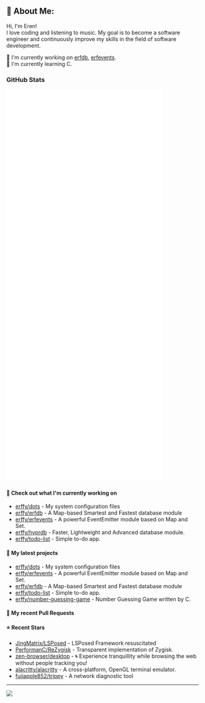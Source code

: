 ## 💫 About Me:
Hi, I'm Eren!<br>
I love coding and listening to music. My goal is to become a software engineer and continuously improve my skills in the field of software development.

📝 I'm currently working on [erfdb](https://github.com/erffy/erfdb), [erfevents](https://github.com/erffy/erfevents). <br>
🌱 I'm currently learning C. <br>

### GitHub Stats

<p align="left"><img src="https://raw.githubusercontent.com/erffy/erffy/main/github-metrics.svg" /></p>

#### 👷 Check out what I'm currently working on

- [erffy/dots](https://github.com/erffy/dots) - My system configuration files
- [erffy/erfdb](https://github.com/erffy/erfdb) - A Map-based Smartest and Fastest database module
- [erffy/erfevents](https://github.com/erffy/erfevents) - A powerful EventEmitter module based on Map and Set.
- [erffy/hyprdb](https://github.com/erffy/hyprdb) - Faster, Lightweight and Advanced database module.
- [erffy/todo-list](https://github.com/erffy/todo-list) - Simple to-do app.
#### 🌱 My latest projects

- [erffy/dots](https://github.com/erffy/dots) - My system configuration files
- [erffy/erfevents](https://github.com/erffy/erfevents) - A powerful EventEmitter module based on Map and Set.
- [erffy/erfdb](https://github.com/erffy/erfdb) - A Map-based Smartest and Fastest database module
- [erffy/todo-list](https://github.com/erffy/todo-list) - Simple to-do app.
- [erffy/number-guessing-game](https://github.com/erffy/number-guessing-game) - Number Guessing Game written by C.
#### 🔨 My recent Pull Requests

#### ⭐ Recent Stars

- [JingMatrix/LSPosed](https://github.com/JingMatrix/LSPosed) - LSPosed Framework resuscitated
- [PerformanC/ReZygisk](https://github.com/PerformanC/ReZygisk) - Transparent implementation of Zygisk.
- [zen-browser/desktop](https://github.com/zen-browser/desktop) - 🌀 Experience tranquillity while browsing the web without people tracking you!
- [alacritty/alacritty](https://github.com/alacritty/alacritty) - A cross-platform, OpenGL terminal emulator.
- [fujiapple852/trippy](https://github.com/fujiapple852/trippy) - A network diagnostic tool 

---
[![](https://visitcount.itsvg.in/api?id=erffy&icon=5&color=13)](https://visitcount.itsvg.in)
